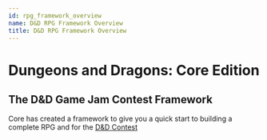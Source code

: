 ```yaml
---
id: rpg_framework_overview
name: D&D RPG Framework Overview
title: D&D RPG Framework Overview
---
```


# Dungeons and Dragons: Core Edition

## The D&D Game Jam Contest Framework

Core has created a framework to give you a quick start to building a complete RPG and for the [D&D Contest]()